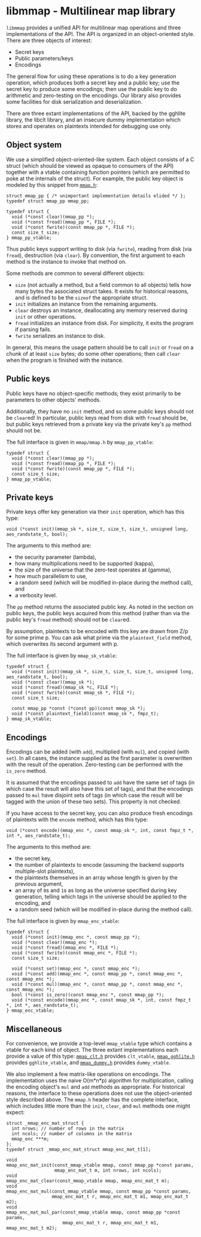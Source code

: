# libmmap - Multilinear map library

`libmmap` provides a unified API for multilinear map operations and three implementations of the API. The API is organized in an object-oriented style. There are three objects of interest:

* Secret keys
* Public parameters/keys
* Encodings

The general flow for using these operations is to do a key generation operation, which produces both a secret key and a public key; use the secret key to produce some encodings; then use the public key to do arithmetic and zero-testing on the encodings. Our library also provides some facilities for disk serialization and deserialization.

There are three extant implementations of the API, backed by the gghlite library, the libclt library, and an insecure dummy implementation which stores and operates on plaintexts intended for debugging use only.

## Object system

We use a simplified object-oriented-like system. Each object consists of a C struct (which should be viewed as opaque to consumers of the API) together with a vtable containing function pointers (which are permitted to poke at the internals of the struct). For example, the public key object is modeled by this snippet from [`mmap.h`](mmap/mmap.h):

    struct mmap_pp { /* unimportant implementation details elided */ };
    typedef struct mmap_pp mmap_pp;

    typedef struct {
      void (*const clear)(mmap_pp *);
      void (*const fread)(mmap_pp *, FILE *);
      void (*const fwrite)(const mmap_pp *, FILE *);
      const size_t size;
    } mmap_pp_vtable;

Thus public keys support writing to disk (via `fwrite`), reading from disk (via `fread`), destruction (via `clear`). By convention, the first argument to each method is the instance to invoke that method on.

Some methods are common to several different objects:

* `size` (not actually a method, but a field common to all objects) tells how many bytes the associated struct takes. It exists for historical reasons, and is defined to be the `sizeof` the appropriate struct.
* `init` initializes an instance from the remaining arguments.
* `clear` destroys an instance, deallocating any memory reserved during `init` or other operations.
* `fread` initializes an instance from disk. For simplicity, it exits the program if parsing fails.
* `fwrite` serializes an instance to disk.

In general, this means the usage pattern should be to call `init` or `fread` on a chunk of at least `size` bytes; do some other operations; then call `clear` when the program is finished with the instance.

## Public keys

Public keys have no object-specific methods; they exist primarily to be parameters to other objects' methods.

Additionally, they have no `init` method, and so some public keys should not be `clear`ed! In particular, public keys read from disk with `fread` should be, but public keys retrieved from a private key via the private key's `pp` method should not be.

The full interface is given in `mmap/mmap.h` by `mmap_pp_vtable`:

    typedef struct {
      void (*const clear)(mmap_pp *);
      void (*const fread)(mmap_pp *, FILE *);
      void (*const fwrite)(const mmap_pp *, FILE *);
      const size_t size;
    } mmap_pp_vtable;

## Private keys

Private keys offer key generation via their `init` operation, which has this type:

    void (*const init)(mmap_sk *, size_t, size_t, size_t, unsigned long, aes_randstate_t, bool);

The arguments to this method are:
* the security parameter (lambda),
* how many multiplications need to be supported (kappa),
* the size of the universe that the zero-test operates at (gamma),
* how much parallelism to use,
* a random seed (which will be modified in-place during the method call), and
* a verbosity level.

The `pp` method returns the associated public key. As noted in the section on public keys, the public keys acquired from this method (rather than via the public key's `fread` method) should not be `clear`ed.

By assumption, plaintexts to be encoded with this key are drawn from Z/p for some prime p. You can ask what prime via the `plaintext_field` method, which overwrites its second argument with p.

The full interface is given by `mmap_sk_vtable`:

    typedef struct {
      void (*const init)(mmap_sk *, size_t, size_t, size_t, unsigned long, aes_randstate_t, bool);
      void (*const clear)(mmap_sk *);
      void (*const fread)(mmap_sk *c, FILE *);
      void (*const fwrite)(const mmap_sk *, FILE *);
      const size_t size;

      const mmap_pp *const (*const pp)(const mmap_sk *);
      void (*const plaintext_field)(const mmap_sk *, fmpz_t);
    } mmap_sk_vtable;

## Encodings

Encodings can be added (with `add`), multiplied (with `mul`), and copied (with `set`). In all cases, the instance supplied as the first parameter is overwritten with the result of the operation. Zero-testing can be performed with the `is_zero` method.

It is assumed that the encodings passed to `add` have the same set of tags (in which case the result will also have this set of tags), and that the encodings passed to `mul` have disjoint sets of tags (in which case the result will be tagged with the union of these two sets). This property is not checked.

If you have access to the secret key, you can also produce fresh encodings of plaintexts with the `encode` method, which has this type:

    void (*const encode)(mmap_enc *, const mmap_sk *, int, const fmpz_t *, int *, aes_randstate_t);

The arguments to this method are:

* the secret key,
* the number of plaintexts to encode (assuming the backend supports multiple-slot plaintexts),
* the plaintexts themselves in an array whose length is given by the previous argument,
* an array of `0`s and `1`s as long as the universe specified during key generation, telling which tags in the universe should be applied to the encoding, and
* a random seed (which will be modified in-place during the method call).

The full interface is given by `mmap_enc_vtable`:

    typedef struct {
      void (*const init)(mmap_enc *, const mmap_pp *);
      void (*const clear)(mmap_enc *);
      void (*const fread)(mmap_enc *, FILE *);
      void (*const fwrite)(const mmap_enc *, FILE *);
      const size_t size;

      void (*const set)(mmap_enc *, const mmap_enc *);
      void (*const add)(mmap_enc *, const mmap_pp *, const mmap_enc *, const mmap_enc *);
      void (*const mul)(mmap_enc *, const mmap_pp *, const mmap_enc *, const mmap_enc *);
      bool (*const is_zero)(const mmap_enc *, const mmap_pp *);
      void (*const encode)(mmap_enc *, const mmap_sk *, int, const fmpz_t *, int *, aes_randstate_t);
    } mmap_enc_vtable;

## Miscellaneous

For convenience, we provide a top-level `mmap_vtable` type which contains a vtable for each kind of object. The three extant implementations each provide a value of this type: [`mmap_clt.h`](mmap/mmap_clt.h) provides `clt_vtable`, [`mmap_gghlite.h`](mmap/mmap_gghlite.h) provides `gghlite_vtable`, and [`mmap_dummy.h`](mmap/mmap_dummy.h) provides `dummy_vtable`.

We also implement a few matrix-like operations on encodings. The implementation uses the naive O(m\*n\*p) algorithm for multiplication, calling the encoding object's `mul` and `add` methods as appropriate. For historical reasons, the interface to these operations does not use the object-oriented style described above. The `mmap.h` header has the complete interface, which includes little more than the `init`, `clear`, and `mul` methods one might expect:

    struct _mmap_enc_mat_struct {
      int nrows; // number of rows in the matrix
      int ncols; // number of columns in the matrix
      mmap_enc ***m;
    };
    typedef struct _mmap_enc_mat_struct mmap_enc_mat_t[1];

    void
    mmap_enc_mat_init(const_mmap_vtable mmap, const mmap_pp *const params,
                      mmap_enc_mat_t m, int nrows, int ncols);
    void
    mmap_enc_mat_clear(const_mmap_vtable mmap, mmap_enc_mat_t m);
    void
    mmap_enc_mat_mul(const_mmap_vtable mmap, const mmap_pp *const params,
                     mmap_enc_mat_t r, mmap_enc_mat_t m1, mmap_enc_mat_t m2);
    void
    mmap_enc_mat_mul_par(const_mmap_vtable mmap, const mmap_pp *const params,
                         mmap_enc_mat_t r, mmap_enc_mat_t m1, mmap_enc_mat_t m2);
